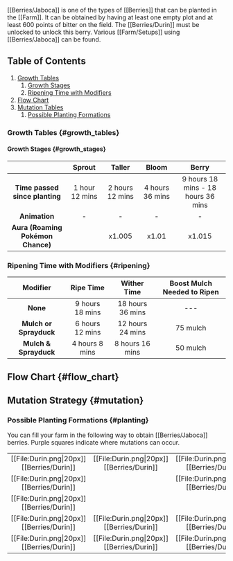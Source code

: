 [[Berries/Jaboca]] is one of the types of [[Berries]] that can be planted in the [[Farm]]. It can be obtained by having at least one empty plot and at least 600 points of bitter on the field. The [[Berries/Durin]] must be unlocked to unlock this berry. Various [[Farm/Setups]] using [[Berries/Jaboca]] can be found.

 ## Table of Contents
 1. [Growth Tables](#growth_tables)
    1. [Growth Stages](#growth_stages)
    2. [Ripening Time with Modifiers](#ripening)
 2. [Flow Chart](#flow_chart)
 3. [Mutation Tables](#mutation)
    1. [Possible Planting Formations](#planting)
 
### Growth Tables {#growth_tables}

#### Growth Stages {#growth_stages}

|                                   |     **Sprout**   |  **Taller**     | **Bloom**       | **Berry**                          |
|:---------------------------------:|:----------------:|:---------------:|:---------------:| :---------------------------------:|
| **Time passed since planting**    |  1 hour 12 mins  | 2 hours 12 mins | 4 hours 36 mins | 9 hours 18 mins - 18 hours 36 mins |
| **Animation**                     |    -             |   -             | -               | -                                  |
| **Aura (Roaming Pokémon Chance)** |                  |  x1.005         | x1.01           | x1.015                             |

### Ripening Time with Modifiers {#ripening}

| **Modifier**           | **Ripe Time**   | **Wither Time**  | **Boost Mulch Needed to Ripen**        |
| :--------------------: | :-------------: | :--------------: | :------------------------------------: |
| **None**               | 9 hours 18 mins | 18 hours 36 mins | ---                                    | 
| **Mulch or Sprayduck** | 6 hours 12 mins | 12 hours 24 mins |  75 mulch                              |
| **Mulch & Sprayduck**  | 4 hours 8 mins  | 8 hours 16 mins  |  50 mulch                              |

## Flow Chart {#flow_chart}

<!--- Comment? How should we do this? -->

## Mutation Strategy {#mutation}

### Possible Planting Formations {#planting}

You can fill your farm in the following way to obtain [[Berries/Jaboca]] berries. Purple squares indicate where mutations can occur.

| | | | | |
| :----------------------------------------: | :----------------------------------------: | :----------------------------------------: | :----------------------------------------: | :----------------------------------------: |
| [[File:Durin.png\|20px]] [[Berries/Durin]] | [[File:Durin.png\|20px]] [[Berries/Durin]] | [[File:Durin.png\|20px]] [[Berries/Durin]] | [[File:Durin.png\|20px]] [[Berries/Durin]] | [[File:Durin.png\|20px]] [[Berries/Durin]] |
| [[File:Durin.png\|20px]] [[Berries/Durin]] |                                            | [[File:Durin.png\|20px]] [[Berries/Durin]] |                                            | [[File:Durin.png\|20px]] [[Berries/Durin]] |
| [[File:Durin.png\|20px]] [[Berries/Durin]] |                                            |                                            |                                            | [[File:Durin.png\|20px]] [[Berries/Durin]] |
| [[File:Durin.png\|20px]] [[Berries/Durin]] | [[File:Durin.png\|20px]] [[Berries/Durin]] | [[File:Durin.png\|20px]] [[Berries/Durin]] | [[File:Durin.png\|20px]] [[Berries/Durin]] | [[File:Durin.png\|20px]] [[Berries/Durin]] |
| [[File:Durin.png\|20px]] [[Berries/Durin]] | [[File:Durin.png\|20px]] [[Berries/Durin]] | [[File:Durin.png\|20px]] [[Berries/Durin]] | [[File:Durin.png\|20px]] [[Berries/Durin]] | [[File:Durin.png\|20px]] [[Berries/Durin]] |


